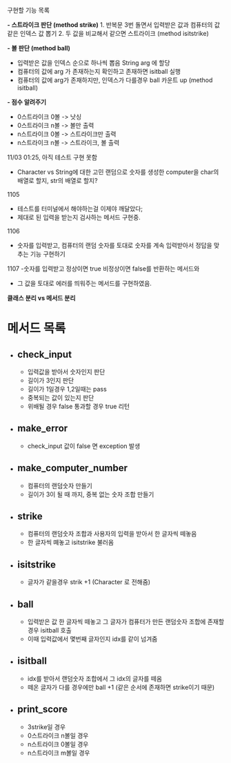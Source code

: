 구현할 기능 목록

**- 스트라이크 판단 (method strike)**
    1. 반복문 3번 돌면서 입력받은 값과 컴퓨터의 값 같은 인덱스 값 뽑기
    2. 두 값을 비교해서 같으면 스트라이크 (method isitstrike)

**- 볼 판단 (method ball)**
  - 입력받은 값을 인덱스 순으로 하나씩 뽑음 String arg 에 할당
  - 컴퓨터의 값에 arg 가 존재하는지 확인하고 존재하면 isitball 실행 
  - 컴퓨터의 값에 arg가 존재하지만, 인덱스가 다를경우 ball 카운트 up (method isitball)
  
**- 점수 알려주기**
  - 0스트라이크 0볼 -> 낫싱
  - 0스트라이크 n볼 -> 볼만 출력
  - n스트라이크 0볼 -> 스트라이크만 출력
  - n스트라이크 n볼 -> 스트라이크, 볼 출력

11/03 01:25, 아직 테스트 구현 못함

- Character vs String에 대한 고민
랜덤으로  숫자를 생성한 computer을 char의 배열로 할지, str의 배열로 할지?

1105
- 테스트를 터미널에서 해야하는걸 이제야 깨달았다;
- 제대로 된 입력을 받는지 검사하는 메서드 구현중.

1106
- 숫자를 입력받고, 컴퓨터의 랜덤 숫자를 토대로 숫자를 계속 입력받아서 정답을 맞추는 기능 구현하기

1107
-숫자를 입력받고 정상이면 true 비정상이면 false를 반환하는 메서드와
- 그 값을 토대로 에러를 띄워주는 메서드를 구현하였음.

**클래스 분리 vs 메서드 분리**



# 메서드 목록


- ## check_input
    - 입력값을 받아서 숫자인지 판단
    - 길이가 3인지 판단
    - 길이가 1일경우 1,2일때는 pass
    - 중복되는 값이 있는지 판단
    - 위배될 경우 false 통과할 경우 true 리턴

- ## make_error
  - check_input 값이 false 면 exception 발생

- ## make_computer_number
  - 컴퓨터의 랜덤숫자 만들기
  - 길이가 3이 될 때 까지, 중복 없는 숫자 조합 만들기
  
- ## strike
  - 컴퓨터의 랜덤숫자 조합과 사용자의 입력을 받아서 한 글자씩 떼놓음
  - 한 글자씩 뗴놓고 isitstrike 불러옴

- ## isitstrike
  - 글자가 같을경우 strik +1 (Character 로 전해줌)

- ## ball
  - 입력받은 값 한 글자씩 떼놓고 그 글자가 컴퓨터가 만든 랜덤숫자 조합에 존재할 경우 isitball 호출
  - 이때 입력값에서 몇번째 글자인지 idx를 같이 넘겨줌

- ## isitball
  - idx를 받아서 랜덤숫자 조합에서 그 idx의 글자를 떼옴
  - 떼온 글자가 다를 경우에만 ball +1  (같은 순서에 존재하면 strike이기 때문)

- ## print_score
  - 3strike일 경우
  - 0스트라이크 n볼일 경우
  - n스트라이크 0볼일 경우
  - n스트라이크 m볼일 경우